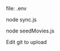 <!-- config -->
<!-- configures set in this file -->
file: .env

<!-- shell -->
<!-- init database -->
node sync.js

<!-- generate test movies data -->
node seedMovies.js

Edit git to upload